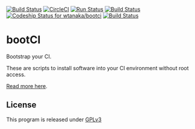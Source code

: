[![Build Status](https://travis-ci.org/wtanaka/bootci.svg?branch=master)](https://travis-ci.org/wtanaka/bootci)
[![CircleCI](https://circleci.com/gh/wtanaka/bootci/tree/master.svg?style=svg)](https://circleci.com/gh/wtanaka/bootci/tree/master)
[![Run Status](https://api.shippable.com/projects/59ffa1e4e07b7707001ccb6c/badge?branch=master)](https://app.shippable.com/github/wtanaka/bootci)
[![Build Status](https://semaphoreci.com/api/v1/wtanaka/bootci/branches/master/badge.svg)](https://semaphoreci.com/wtanaka/bootci)
[ ![Codeship Status for wtanaka/bootci](https://app.codeship.com/projects/2137bbd0-a684-0135-bf09-7a26ef0e36e4/status?branch=master)](https://app.codeship.com/projects/255514)
[![Build Status](https://app.bitrise.io/app/9443ade2b60cd571/status.svg?token=GOEPArAcvaqTpJcGfsVG7g&branch=master)](https://app.bitrise.io/app/9443ade2b60cd571)

# bootCI

Bootstrap your CI.

These are scripts to install software into your CI environment without root
access.

[Read more here](https://wtanaka.com/node/8268).

## License

This program is released under [GPLv3](https://www.gnu.org/licenses/gpl-3.0.txt)
